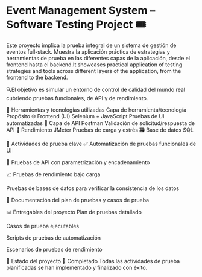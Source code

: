 # Event Management System – Software Testing Project 🎟️ 

Este proyecto implica la prueba integral de un sistema de gestión de eventos full-stack. Muestra la aplicación práctica de estrategias y herramientas de prueba en las diferentes capas de la aplicación, desde el frontend hasta el backend.It showcases practical application of testing strategies and tools across different layers of the application, from the frontend to the backend.

🔍El objetivo es simular un entorno de control de calidad del mundo real cubriendo pruebas funcionales, de API y de rendimiento.

🧰 Herramientas y tecnologías utilizadas Capa de herramienta/tecnología Propósito 🌐 Frontend (UI) Selenium + JavaScript Pruebas de UI automatizadas 🔌 Capa de API Postman Validación de solicitud/respuesta de API 🚀 Rendimiento JMeter Pruebas de carga y estrés 🗃️ Base de datos SQL

🧪 Actividades de prueba clave ✅ Automatización de pruebas funcionales de UI

🔄 Pruebas de API con parametrización y encadenamiento

📈 Pruebas de rendimiento bajo carga

Pruebas de bases de datos para verificar la consistencia de los datos

🧾 Documentación del plan de pruebas y casos de prueba

📊 Entregables del proyecto Plan de pruebas detallado

Casos de prueba ejecutables

Scripts de pruebas de automatización

Escenarios de pruebas de rendimiento

🏁 Estado del proyecto 🎉 Completado Todas las actividades de prueba planificadas se han implementado y finalizado con éxito.
